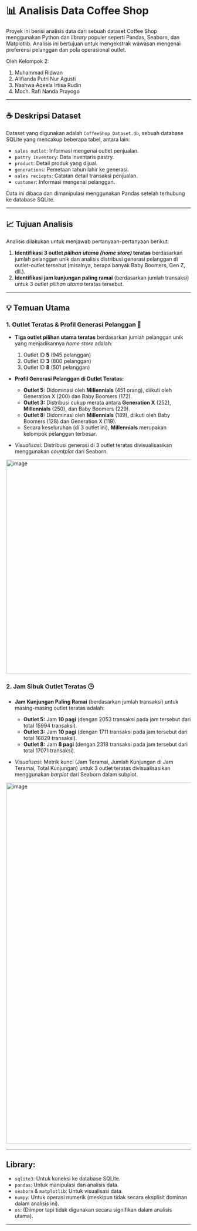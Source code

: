 # 📊 Analisis Data Coffee Shop

Proyek ini berisi analisis data dari sebuah dataset Coffee Shop menggunakan Python dan *library* populer seperti Pandas, Seaborn, dan Matplotlib. Analisis ini bertujuan untuk mengekstrak wawasan mengenai preferensi pelanggan dan pola operasional outlet.

Oleh Kelompok 2:
1. Muhammad Ridwan
2. Alifianda Putri Nur Agusti
3. Nashwa Aqeela Irtisa Rudin
4. Moch. Rafi Nanda Prayogo
---

## ☕ Deskripsi Dataset

Dataset yang digunakan adalah `CoffeeShop_Dataset.db`, sebuah database SQLite yang mencakup beberapa tabel, antara lain:

* `sales outlet`: Informasi mengenai outlet penjualan.
* `pastry inventory`: Data inventaris pastry.
* `product`: Detail produk yang dijual.
* `generations`: Pemetaan tahun lahir ke generasi.
* `sales reciepts`: Catatan detail transaksi penjualan.
* `customer`: Informasi mengenai pelanggan.

Data ini dibaca dan dimanipulasi menggunakan Pandas setelah terhubung ke database SQLite.

---

## 📈 Tujuan Analisis

Analisis dilakukan untuk menjawab pertanyaan-pertanyaan berikut:

1.  **Identifikasi 3 outlet *pilihan utama (home store)* teratas** berdasarkan jumlah pelanggan unik dan analisis distribusi generasi pelanggan di outlet-outlet tersebut (misalnya, berapa banyak Baby Boomers, Gen Z, dll.).
2.  **Identifikasi jam kunjungan paling ramai** (berdasarkan jumlah transaksi) untuk 3 outlet *pilihan utama* teratas tersebut.

---

## 💡 Temuan Utama

### 1. Outlet Teratas & Profil Generasi Pelanggan 👥

* **Tiga outlet pilihan utama teratas** berdasarkan jumlah pelanggan unik yang menjadikannya *home store* adalah:
    1.  Outlet ID **5** (945 pelanggan)
    2.  Outlet ID **3** (800 pelanggan)
    3.  Outlet ID **8** (501 pelanggan)
* **Profil Generasi Pelanggan di Outlet Teratas:**
    * **Outlet 5:** Didominasi oleh **Millennials** (451 orang), diikuti oleh Generation X (200) dan Baby Boomers (172).
    * **Outlet 3:** Distribusi cukup merata antara **Generation X** (252), **Millennials** (250), dan Baby Boomers (229).
    * **Outlet 8:** Didominasi oleh **Millennials** (189), diikuti oleh Baby Boomers (128) dan Generation X (119).
    * Secara keseluruhan (di 3 outlet ini), **Millennials** merupakan kelompok pelanggan terbesar.

* *Visualisasi:* Distribusi generasi di 3 outlet teratas divisualisasikan menggunakan *countplot* dari Seaborn.

<img width="984" height="584" alt="image" src="https://github.com/user-attachments/assets/de81505c-a4d3-4c62-8ecb-2bf15aa71c6d" />


### 2. Jam Sibuk Outlet Teratas 🕒

* **Jam Kunjungan Paling Ramai** (berdasarkan jumlah transaksi) untuk masing-masing outlet teratas adalah:
    * **Outlet 5:** Jam **10 pagi** (dengan 2053 transaksi pada jam tersebut dari total 15994 transaksi).
    * **Outlet 3:** Jam **10 pagi** (dengan 1711 transaksi pada jam tersebut dari total 16829 transaksi).
    * **Outlet 8:** Jam **8 pagi** (dengan 2318 transaksi pada jam tersebut dari total 17071 transaksi).

* *Visualisasi:* Metrik kunci (Jam Teramai, Jumlah Kunjungan di Jam Teramai, Total Kunjungan) untuk 3 outlet teratas divisualisasikan menggunakan *barplot* dari Seaborn dalam subplot.

<img width="1384" height="984" alt="image" src="https://github.com/user-attachments/assets/f6c56643-5338-4bbd-a8e6-2b1639747bfc" />

---

## Library:

* `sqlite3`: Untuk koneksi ke database SQLite.
* `pandas`: Untuk manipulasi dan analisis data.
* `seaborn` & `matplotlib`: Untuk visualisasi data.
* `numpy`: Untuk operasi numerik (meskipun tidak secara eksplisit dominan dalam analisis ini).
* `os`: (Diimpor tapi tidak digunakan secara signifikan dalam analisis utama).

---

